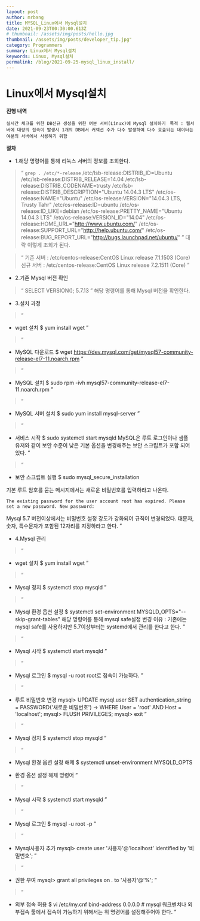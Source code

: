 ```yaml
---
layout: post
author: mrbang
title: MYSQL_Linux에서 Mysql설치
date: 2021-09-23T00:30:00.613Z
# thumbnail: /assets/img/posts/hello.jpg
thumbnail: /assets/img/posts/developer_tip.jpg"
category: Programmers
summary: Linux에서 Mysql설치
keywords: Linux, Mysql설치
permalink: /blog/2021-09-25-mysql_linux_install/
---
```

# Linux에서 Mysql설치

**진행 내역** 

`실시간 체크를 위한 DB신규 생성을 위한 여분 서버(Linux)에 Mysql 설치하기 `
`목적 : 웹서버에 대량의 접속이 발생시 1개의 DB에서 커넥션 수가 다수 발생하여 다수 호출되는 데이터는 여분의 서버에서 사용하기 위함`


**절차** 

* 1.해당 명령어를 통해 리눅스 서버의 정보를 조회한다. 

> “
`grep . /etc/*-release`
/etc/lsb-release:DISTRIB_ID=Ubuntu
/etc/lsb-release:DISTRIB_RELEASE=14.04
/etc/lsb-release:DISTRIB_CODENAME=trusty
/etc/lsb-release:DISTRIB_DESCRIPTION="Ubuntu 14.04.3 LTS"
/etc/os-release:NAME="Ubuntu"
/etc/os-release:VERSION="14.04.3 LTS, Trusty Tahr"
/etc/os-release:ID=ubuntu
/etc/os-release:ID_LIKE=debian
/etc/os-release:PRETTY_NAME="Ubuntu 14.04.3 LTS"
/etc/os-release:VERSION_ID="14.04"
/etc/os-release:HOME_URL="http://www.ubuntu.com/"
/etc/os-release:SUPPORT_URL="http://help.ubuntu.com/"
/etc/os-release:BUG_REPORT_URL="http://bugs.launchpad.net/ubuntu/"
”
대략 이렇게 조회가 된다. 

> “
기존 서버 : /etc/centos-release:CentOS Linux release 7.1.1503 (Core)
신규 서버 : /etc/centos-release:CentOS Linux release 7.2.1511 (Core)
”

* 2.기존 Mysql 버전 확인 

> “
SELECT VERSION();
5.7.13
”
해당 명령어를 통해 Mysql 버전을 확인한다. 

* 3.설치 과정

> “
* wget 설치
$ yum install wget
”

> “
* MySQL 다운로드
$ wget https://dev.mysql.com/get/mysql57-community-release-el7-11.noarch.rpm
”

> “
* MySQL 설치
$ sudo rpm -ivh mysql57-community-release-el7-11.noarch.rpm
”

> “
* MySQL 서버 설치
$ sudo yum install mysql-server
”

> “
* 서비스 시작
$ sudo systemctl start mysqld
MySQL은 루트 로그인이나 샘플 유저와 같이 보안 수준이 낮은 기본 옵션을 변경해주는 보안 스크립트가 포함 되어있다.
”

> “
* 보안 스크립트 실행
$ sudo mysql_secure_installation

기본 루트 암호를 묻는 메시지에서는 새로운 비밀번호를 입력하라고 나온다. 

`The existing password for the user account root has expired. Please set a new password. New password:`

Mysql 5.7 버전이상에서는 비밀번호 설정 강도가 강화되어 규칙이 변경되었다. 
대문자, 숫자, 특수문자가 포함된 12자리를 지정하라고 한다. 
”

* 4.Mysql 관리 

> “
* wget 설치
$ yum install wget
”

> “
* Mysql 정지
$ systemctl stop mysqld
”

> “
* Mysql 환경 옵션 설정
$ systemctl set-environment MYSQLD_OPTS="--skip-grant-tables"
해당 명령어를 통해 mysql safe설정 변경 
이유 : 기존에는 mysql safe를 사용하지만 5.7이상부터는 systemd에서 관리를 한다고 한다. 
”

> “
* Mysql 시작
$ systemctl start mysqld
”

> “
* Mysql 로그인
$ mysql -u root
root로 접속이 가능하다. 
”

> “
* 루트 비밀번호 변경
mysql> UPDATE mysql.user SET authentication_string = PASSWORD('새로운 비밀번호') -> WHERE User = 'root' AND Host = 'localhost'; mysql> FLUSH PRIVILEGES; mysql> exit
”

> “
* Mysql 정지
$ systemctl stop mysqld
”

> “
* Mysql 환경 옵션 설정 해제 
$ systemctl unset-environment MYSQLD_OPTS
- 환경 옵션 설정 해제 명령어 
”

> “
* Mysql 시작
$ systemctl start mysqld
”

> “
* Mysql 로그인
$ mysql -u root -p
”

> “
* Mysql사용자 추가
mysql> create user '사용자'@'localhost' identified by '비밀번호';
”

> “
* 권한 부여
mysql> grant all privileges on *.* to '사용자'@'%';
”

> “
* 외부 접속 허용
$ vi /etc/my.cnf bind-address 0.0.0.0 # 
mysql 워크벤치나 외부접속 툴에서 접속이 가능하기 위해서는 위 명령어를 설정해주어야 한다.
”


